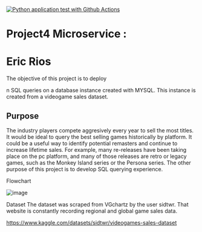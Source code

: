 [![Python application test with Github Actions](https://github.com/nogibjj/Project4-Microservice-Eric-Rios/actions/workflows/main.yml/badge.svg)](https://github.com/nogibjj/Project4-Microservice-Eric-Rios/actions/workflows/main.yml)

# Project4 Microservice : 
# Eric Rios
The objective of this project is to deploy

n SQL queries on a database instance created with MYSQL. This instance is created from a videogame sales dataset. 

## Purpose
The industry players compete aggresively every year to sell the most titles. It would be ideal to query the best selling games historically by platform. It could be a useful way to identify potential remasters and continue to increase lifetime sales. For example, many re-releases have been taking place on the pc platform, and many of those releases are retro or legacy games, such as the Monkey Island series or the Persona series. The other purpose of this project is to develop SQL querying experience. 

Flowchart


![image](https://user-images.githubusercontent.com/70504872/204965993-58300631-cab7-464e-88ce-dbd45aacf25d.png)




Dataset
The dataset was scraped from VGchartz by the user sidtwr. That website is constantly recording regional and global game sales data.

https://www.kaggle.com/datasets/sidtwr/videogames-sales-dataset
